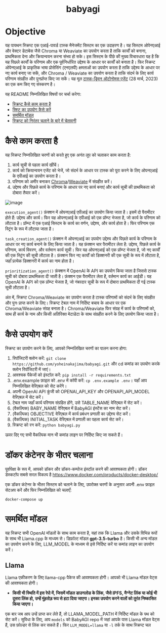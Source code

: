 <h1 align="center"> babyagi </h1>

# Objective

यह पायथन स्क्रिप्ट एक एआई-पावर्ड टास्क मैनेजमेंट सिस्टम का एक उदाहरण है। यह सिस्टम ओपेनएआई और वेक्टर डेटाबेस जैसे Chroma या Weaviate का उपयोग करता है ताकि कार्यों को बनाना, प्राथमिकता देना और क्रियान्वयन करना संभव हो सके। इस सिस्टम के पीछे की मुख्य विचारधारा यह है कि यह पिछले कार्यों के परिणाम और एक पूर्वनिर्धारित उद्देश्य के आधार पर कार्यों को बनाता है। फिर स्क्रिप्ट ओपेनएआई के प्राकृतिक भाषा प्रोसेसिंग (एनएलपी) क्षमताओं का उपयोग करता है ताकि उद्देश्य के आधार पर नए कार्य बनाए जा सकें, और Chroma / Weaviate का उपयोग करता है ताकि संदर्भ के लिए कार्य परिणाम संग्रहीत और पुनर्प्राप्त किए जा सकें। यह मूल [टास्क-ड्रिवन ऑटोनोमस एजेंट](https://twitter.com/yoheinakajima/status/1640934493489070080?s=20) (28 मार्च, 2023) का एक कम किए गए संस्करण है।

यह README निम्नलिखित विषयों पर चर्चा करेगा:

- [स्क्रिप्ट कैसे काम करता है](#how-it-works)
- [स्रिप्ट का उपयोग कैसे करें](#how-to-use)
- [समर्थित मॉडल](#supported-models)
- [स्क्रिप्ट को निरंतर चलाने के बारे में चेतावनी](#continous-script-warning)

# कैसे काम करता है <a name="how-it-works"></a>


यह स्क्रिप्ट निम्नलिखित चरणों को करते हुए एक अनंत लूप को चलाकर काम करता है:

1. कार्य सूची से पहला कार्य खींचें।
2. कार्य को क्रियान्वयन एजेंट को भेजें, जो संदर्भ के आधार पर टास्क को पूरा करने के लिए ओपनएआई के एपीआई का उपयोग करता है।
3. परिणाम को अमीर बनाकर [Chroma](https://docs.trychroma.com)/[Weaviate](https://weaviate.io/) में संग्रहीत करें।
4. उद्देश्य और पिछले कार्य के परिणाम के आधार पर नए कार्य बनाएं और कार्य सूची की प्राथमिकता को दोबारा तैयार करें।

![image](https://user-images.githubusercontent.com/21254008/235015461-543a897f-70cc-4b63-941a-2ae3c9172b11.png)


`execution_agent()` फ़ंक्शन में ओपनएआई एपीआई का उपयोग किया जाता है। इसमें दो पैरामीटर होते हैं: उद्देश्य और कार्य। फिर यह ओपनएआई के एपीआई को एक प्रॉम्प्ट भेजता है, जो कार्य के परिणाम को लौटाता है। प्रॉम्प्ट में एक एआई सिस्टम के कार्य का वर्णन, उद्देश्य, और कार्य होता है। फिर परिणाम एक स्ट्रिंग के रूप में लौटाया जाता है।

`task_creation_agent()` फ़ंक्शन में ओपनएआई का उपयोग उद्देश्य और पिछले कार्य के परिणाम के आधार पर नए कार्य बनाने के लिए किया जाता है। यह फ़ंक्शन चार पैरामीटर लेता है: उद्देश्य, पिछले कार्य के परिणाम, कार्य विवरण, और वर्तमान कार्य सूची। फिर यह ओपनएआई को एक प्रॉम्प्ट भेजता है, जो नए कार्यों की एक स्ट्रिंग की सूची लौटाता है। फ़ंक्शन फिर नए कार्यों को डिक्शनरी की एक सूची के रूप में लौटाता है, जहाँ प्रत्येक डिक्शनरी में कार्य का नाम होता है।


`prioritization_agent()` फ़ंक्शन में OpenAI के API का उपयोग किया जाता है जिससे टास्क सूची को दोबारा प्राथमिकता दी जाती है। फ़ंक्शन एक पैरामीटर लेता है, वर्तमान कार्य का आईडी। यह OpenAI के API को एक प्रॉम्प्ट भेजता है, जो नंबरदार सूची के रूप में दोबारा प्राथमिकता दी गई टास्क सूची लौटाता है।

अंत में, स्क्रिप्ट Chroma/Weaviate का उपयोग करता है टास्क परिणामों को संदर्भ के लिए संग्रहीत और पुनः प्राप्त करने के लिए। स्क्रिप्ट टेबल नाम में निर्दिष्ट बचाव के आधार पर एक Chroma/Weaviate संग्रह बनाता है। Chroma/Weaviate फिर संग्रह में कार्य के परिणामों को, साथ ही कार्य के नाम और किसी अतिरिक्त मेटाडेटा के साथ संग्रहीत करने के लिए उपयोग किया जाता है।

# कैसे उपयोग करें<a name="how-to-use"></a>

स्क्रिप्ट का उपयोग करने के लिए, आपको निम्नलिखित चरणों का पालन करना होगा:

1. रिपॉजिटरी क्लोन करें: `git clone https://github.com/yoheinakajima/babyagi.git` और cd कमांड का उपयोग करके क्लोन रिपॉजिटरी में जाएं।
2. आवश्यक पैकेजों को इंस्टॉल करें: `pip install -r requirements.txt`
3. .env.example फ़ाइल को .env में कॉपी करें: `cp .env.example .env`। यहाँ आप निम्नलिखित वेरिएबल को सेट करेंगे।
4. अपनी OpenAI API कुंजी को OPENAI_API_KEY और OPENAPI_API_MODEL वेरिएबल में सेट करें।
5. टेबल नाम जहाँ कार्य परिणाम संग्रहित होंगे, उसे TABLE_NAME वेरिएबल में सेट करें।
6. (वैकल्पिक) BABY_NAME वेरिएबल में BabyAGI इंस्टेंस का नाम सेट करें।
7. (वैकल्पिक) OBJECTIVE वेरिएबल में कार्य प्रबंधन प्रणाली का उद्देश्य सेट करें।
8. (वैकल्पिक) INITIAL_TASK वेरिएबल में प्रणाली का पहला कार्य सेट करें।
9. स्क्रिप्ट को रन करें: `python babyagi.py`

ऊपर दिए गए सभी वैकल्पिक मान भी कमांड लाइन पर निर्दिष्ट किए जा सकते हैं।

# डॉकर कंटेनर के भीतर चलाना

पूर्वापेक्षा के रूप में, आपको डॉकर और डॉकर-कम्पोज इंस्टॉल करने की आवश्यकता होगी। डॉकर डेस्कटॉप सबसे सरल विकल्प है https://www.docker.com/products/docker-desktop/

एक डॉकर कंटेनर के भीतर सिस्टम को चलाने के लिए, उपरोक्त चरणों के अनुसार अपनी .env फ़ाइल सेटअप करें और फिर निम्नलिखित को चलाएँ:

```
docker-compose up
```

# समर्थित मॉडल<a name="supported-models"></a>

यह स्क्रिप्ट सभी OpenAI मॉडलों के साथ काम करता है, यहां तक ​​कि Llama और उसके विभिन्न रूपों के साथ भी Llama.cpp के माध्यम से। डिफ़ॉल्ट मॉडल **gpt-3.5-turbo** है। किसी भी अन्य मॉडल का उपयोग करने के लिए, LLM_MODEL के माध्यम से इसे निर्दिष्ट करें या कमांड लाइन का उपयोग करें।

## Llama

Llama एकीकरण के लिए llama-cpp पैकेज की आवश्यकता होगी। आपको भी Llama मॉडल वेट्स की आवश्यकता होगी।

- **किसी भी स्थिति में इस रेपो में, जिसमें मॉडल डाउनलोड के लिंक, जैसे IPFS, मैग्नेट लिंक या कोई भी दूसरा लिंक हो, उन्हें मुंहतोड़ रूप से हटा दिया जाएगा। इनका उपयोग करने वालों को तुरंत निष्कासित किया जाएगा।**

एक बार जब आप उन्हें प्राप्त कर लेते हैं, तो LLAMA_MODEL_PATH में निर्दिष्ट मॉडल के पथ को सेट करें। सुविधा के लिए, आप `models` को BabyAGI repo में जहां आपके पास Llama मॉडल वेट्स हैं, उस फ़ोल्डर से लिंक कर सकते हैं। फिर `LLM_MODEL=llama` या `-l` तर्क के साथ स्क्रिप्ट चल

